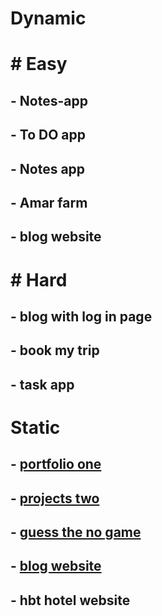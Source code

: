 # Dynamic
# # Easy
   ## - Notes-app
   ## - To DO app
   ## - Notes app 
   ## - Amar farm
   ## - blog website

# # Hard
   ## - blog with log in page
   ## - book my trip 
   ## - task app

# Static
   ## - [portfolio one ](https://amargupta.me/profile/)
   ## - [projects two ](https://bit.ly/3bla3ID)
   ## - [guess the no game ](https://bit.ly/2SWlkIW)
   ## - [blog website ](https://amargupta.me/)
   ## - hbt hotel website
